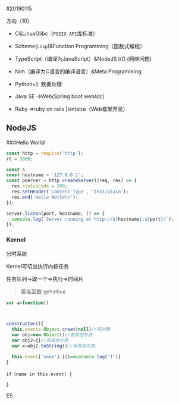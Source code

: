 #20190115

方向（10）

- C&LinuxGlibc（`POSIX API`库标准）
- Scheme(`Lisp`)&Function Programming（函数式编程）
- TypeScript（编译为JavaScript）&NodeJS I/O (网络问题)
- Nim（编译为C语言的编译语言）&Meta Programming

- Python=》数据处理

- Java SE -》Web(Spring boot web`AOC`)

- Ruby =>ruby on rails |sintatra（Web框架开发） 


## NodeJS

###Hello World

```javascript
const http = require('http');
rt = 3000;

const s
const hostname = '127.0.0.1';
const poerver = http.createServer((req, res) => {
  res.statusCode = 200;
  res.setHeader('Content-Type', 'text/plain');
  res.end('Hello World\n');
});

server.listen(port, hostname, () => {
  console.log(`Server running at http://${hostname}:${port}/`);
});

```

### Kernel

分时系统

Kernel可切出执行内核任务

任务队列->取一个=>执行=>时间片


>匿名函数  gehsihua

```javascript
var a=function()
```

```javascript

```


```javascript

constructor(){
  this.events-Object.creat(null)//纯对象
  var obj=new Object()//有其他东西
  var obj2={}//有其他东西
  var x=obj2.toString()//有其他东西

  this.event['name']:[()=>console.log('1')]
}

```

```ES6
if（name in this.event) {
  
}

```


ES